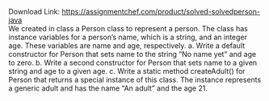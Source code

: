 Download Link: https://assignmentchef.com/product/solved-solvedperson-java
<br>
We created in class a Person class to represent a person. The class has instance variables for a person’s name, which is a string, and an integer age. These variables are name and age, respectively. a. Write a default constructor for Person that sets name to the string “No name yet” and age to zero. b. Write a second constructor for Person that sets name to a given string and age to a given age. c. Write a static method createAdult() for Person that returns a special instance of this class. The instance represents a generic adult and has the name “An adult” and the age 21.